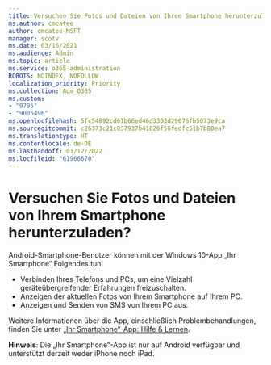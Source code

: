 ```yaml
---
title: Versuchen Sie Fotos und Dateien von Ihrem Smartphone herunterzuladen?
ms.author: cmcatee
author: cmcatee-MSFT
manager: scotv
ms.date: 03/16/2021
ms.audience: Admin
ms.topic: article
ms.service: o365-administration
ROBOTS: NOINDEX, NOFOLLOW
localization_priority: Priority
ms.collection: Adm_O365
ms.custom:
- "9795"
- "9005496"
ms.openlocfilehash: 5fc54892cd61b66ed46d3303d29076fb5073e9ca
ms.sourcegitcommit: c26373c21c837937b41026f56fedfc51b7b80ea7
ms.translationtype: HT
ms.contentlocale: de-DE
ms.lasthandoff: 01/12/2022
ms.locfileid: "61966670"
---
```

# <a name="are-you-trying-to-download-photos-and-files-from-your-phone"></a>Versuchen Sie Fotos und Dateien von Ihrem Smartphone herunterzuladen?

Android-Smartphone-Benutzer können mit der Windows 10-App „Ihr Smartphone“ Folgendes tun:

- Verbinden Ihres Telefons und PCs, um eine Vielzahl geräteübergreifender Erfahrungen freizuschalten.
- Anzeigen der aktuellen Fotos von Ihrem Smartphone auf Ihrem PC.
- Anzeigen und Senden von SMS von Ihrem PC aus.

Weitere Informationen über die App, einschließlich Problembehandlungen, finden Sie unter [„Ihr Smartphone“-App: Hilfe & Lernen](https://support.microsoft.com/your-phone-app).

**Hinweis**: Die „Ihr Smartphone“-App ist nur auf Android verfügbar und unterstützt derzeit weder iPhone noch iPad.
